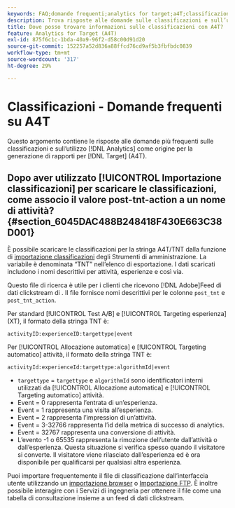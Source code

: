 ```yaml
---
keywords: FAQ;domande frequenti;analytics for target;a4T;classificazioni;classificazione;importatore di classificazioni;post-tnt-action;codici evento
description: Trova risposte alle domande sulle classificazioni e sull’utilizzo [!UICONTROL Analytics for Target] (A4T).
title: Dove posso trovare informazioni sulle classificazioni con A4T?
feature: Analytics for Target (A4T)
exl-id: 875f6c1c-1bda-40a9-96f2-d58c00d91d20
source-git-commit: 152257a52d836a88ffcd76cd9af5b3fbfbdc0839
workflow-type: tm+mt
source-wordcount: '317'
ht-degree: 29%

---
```


# Classificazioni - Domande frequenti su A4T

Questo argomento contiene le risposte alle domande più frequenti sulle classificazioni e sull’utilizzo [!DNL Analytics] come origine per la generazione di rapporti per [!DNL Target] (A4T).

## Dopo aver utilizzato [!UICONTROL Importazione classificazioni] per scaricare le classificazioni, come associo il valore post-tnt-action a un nome di attività? {#section_6045DAC488B248418F430E663C38D001}

È possibile scaricare le classificazioni per la stringa A4T/TNT dalla funzione di [importazione classificazioni](https://experienceleague.adobe.com/docs/analytics/components/classifications/classifications-importer/c-working-with-saint.html) degli Strumenti di amministrazione. La variabile è denominata “TNT” nell’elenco di esportazione. I dati scaricati includono i nomi descrittivi per attività, esperienze e così via.

Questo file di ricerca è utile per i clienti che ricevono [!DNL Adobe]Feed di dati clickstream di . Il file fornisce nomi descrittivi per le colonne `post_tnt` e `post_tnt_action`.

Per standard [!UICONTROL Test A/B] e [!UICONTROL Targeting esperienza] (XT), il formato della stringa TNT è:

```
activityID:experienceID:targettype|event
```

Per [!UICONTROL Allocazione automatica] e [!UICONTROL Targeting automatico] attività, il formato della stringa TNT è:

```
activityId:experienceId:targettype:algorithmId|event
```

* `targettype` = `targettype` e `algorithmId` sono identificatori interni utilizzati da [!UICONTROL Allocazione automatica] e [!UICONTROL Targeting automatico] attività.
* Event = 0 rappresenta l’entrata di un’esperienza.
* Event = 1 rappresenta una visita all’esperienza.
* Event = 2 rappresenta l’impression di un’attività.
* Event = 3-32766 rappresenta l’id della metrica di successo di analytics.
* Event = 32767 rappresenta una conversione di attività.
* L’evento -1 o 65535 rappresenta la rimozione dell’utente dall’attività o dall’esperienza. Questa situazione si verifica spesso quando il visitatore si converte. Il visitatore viene rilasciato dall’esperienza ed è ora disponibile per qualificarsi per qualsiasi altra esperienza.

Puoi importare frequentemente il file di classificazione dall’interfaccia utente utilizzando un [importazione browser](https://experienceleague.adobe.com/docs/analytics/components/classifications/classifications-importer/browser-import.html?lang=en) o [Importazione FTP](https://experienceleague.adobe.com/docs/analytics/components/classifications/classifications-importer/import-file.html?lang=en). È inoltre possibile interagire con i Servizi di ingegneria per ottenere il file come una tabella di consultazione insieme a un feed di dati clickstream.
